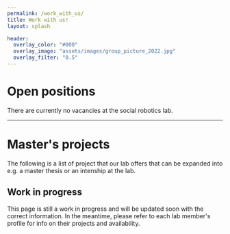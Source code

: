 ```yaml
---
permalink: /work_with_us/
title: Work with us!
layout: splash

header: 
  overlay_color: "#000"
  overlay_image: "assets/images/group_picture_2022.jpg"
  overlay_filter: "0.5"
---
```


# Open positions
There are currently no vacancies at the social robotics lab.

---

# Master's projects
The following is a list of project that our lab offers that can be expanded into e.g. a master thesis or an intenship at the lab.

## Work in progress

This page is still a work in progress and will be updated soon with the correct information. In the meantime, please refer to each lab member's profile for info on their projects and availability.


<!-- ## Other projects
Additionally, feel free to contact any of the following members if you're intersted in doing a project in their research area. -->

